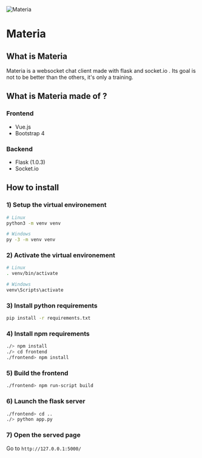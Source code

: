 ![Materia](http://images2.wikia.nocookie.net/__cb20111023030348/finalfantasy/images/4/4b/Dissidia_-_Cloud_Crystal.png)

# Materia

## What is Materia

Materia is a websocket chat client made with flask and socket.io .
Its goal is not to be better than the others, it's only a training.

## What is Materia made of ?

### Frontend

- Vue.js
- Bootstrap 4

### Backend

- Flask (1.0.3)
- Socket.io

## How to install

### 1) Setup the virtual environement

```sh
# Linux
python3 -m venv venv

# Windows
py -3 -m venv venv
```

### 2) Activate the virtual environement

```sh
# Linux
. venv/bin/activate

# Windows
venv\Scripts\activate
```

### 3) Install python requirements

```sh
pip install -r requirements.txt
```

### 4) Install npm requirements

```sh
./> npm install
./> cd frontend
./frontend> npm install
```

### 5) Build the frontend

```sh
./frontend> npm run-script build
```

### 6) Launch the flask server

```sh
./frontend> cd ..
./> python app.py
```

### 7) Open the served page

Go to `http://127.0.0.1:5000/`
